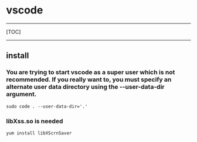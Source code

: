 # vscode

------

[TOC]

-----

## install

### You are trying to start vscode as a super user which is not recommended. If you really want to, you must specify an alternate user data directory using the --user-data-dir argument.

```
sudo code . --user-data-dir='.'
```

### libXss.so is needed

```sh
yum install libXScrnSaver
```

